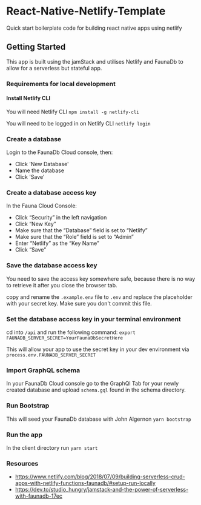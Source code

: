 # React-Native-Netlify-Template

Quick start boilerplate code for building react native apps using netlify

## Getting Started

This app is built using the jamStack and utilises Netlify and FaunaDb to allow for a serverless but stateful app.

### Requirements for local development

#### Install Netlify CLI

You will need Netlify CLI
`npm install -g netlify-cli`

You will need to be logged in on Netlify CLI
`netlify login`

### Create a database

Login to the FaunaDb Cloud console, then:

- Click 'New Database'
- Name the database
- Click 'Save'

### Create a database access key

In the Fauna Cloud Console:

- Click “Security” in the left navigation
- Click “New Key”
- Make sure that the “Database” field is set to “Netlify”
- Make sure that the “Role” field is set to “Admin”
- Enter “Netlify” as the “Key Name”
- Click “Save”

### Save the database access key

You need to save the access key somewhere safe, because there is no way to
retrieve it after you close the browser tab.

copy and rename the `.example.env` file to `.env` and replace the placeholder with your secret key. Make sure you don't commit this file.

### Set the database access key in your terminal environment

cd into `/api` and run the following command:
`export FAUNADB_SERVER_SECRET=YourFaunaDbSecretHere`

This will allow your app to use the secret key in your dev environment via `process.env.FAUNADB_SERVER_SECRET`

### Import GraphQL schema

In your FaunaDb Cloud console go to the GraphQl Tab for your newly created database and upload `schema.gql` found in the schema directory.

### Run Bootstrap

This will seed your FaunaDb database with John Algernon
`yarn bootstrap`

### Run the app

In the client directory run `yarn start`

### Resources

- https://www.netlify.com/blog/2018/07/09/building-serverless-crud-apps-with-netlify-functions-faunadb/#setup-run-locally
- https://dev.to/studio_hungry/jamstack-and-the-power-of-serverless-with-faunadb-17ec
